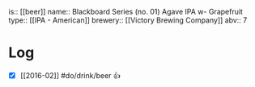 is:: [[beer]]
name:: Blackboard Series (no. 01) Agave IPA w- Grapefruit
type:: [[IPA - American]]
brewery:: [[Victory Brewing Company]]
abv:: 7

# Log
- [x] [[2016-02]] #do/drink/beer 👍
